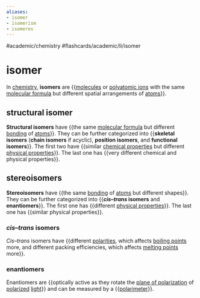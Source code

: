 ```yaml
---
aliases:
- isomer
- isomerism
- isomeres
---
```


#academic/chemistry #flashcards/academic/Ii/isomer

# isomer

In [chemistry](chemistry.md), __isomers__ are {{[molecules](molecule.md) or [polyatomic ions](polyatomic%20ion.md) with the same [molecular formula](chemical%20formula.md#molecular%20formula) but different spatial arrangements of [atoms](atom.md)}}.

## structural isomer

__Structural isomers__ have {{the same [molecular formula](chemical%20formula.md#molecular%20formula) but different [bonding](chemical%20bond.md) of [atoms](atom.md)}}. They can be further categorized into {{__skeletal isomers__ (__chain isomers__ if acyclic), __position isomers__, and __functional isomers__}}. The first two have {{similar [chemical properties](chemical%20property.md) but different [physical properties](physical%20property.md)}}. The last one has {{very different chemical and physical properties}}.

## stereoisomers

__Stereoisomers__ have {{the same [bonding](chemical%20bond.md) of [atoms](atom.md) but different shapes}}. They can be further categorized into {{___cis_–_trans_ isomers__ and __enantiomers__}}. The first one has {{different [physical properties](physical%20property.md)}}. The last one has {{similar physical properties}}.

### _cis_–_trans_ isomers

_Cis_–_trans_ isomers have {{different [polarities](chemical%20polarity.md), which affects [boiling points](boiling%20point.md) more, and different packing efficiencies, which affects [melting points](melting%20point.md) more}}.

### enantiomers

Enantiomers are {{optically active as they rotate the [plane of polarization](plane%20of%20polarization.md) of [polarized](polarization%20(physics).md) [light](light.md)}} and can be measured by a {{[polarimeter](polarimeter.md)}}.
